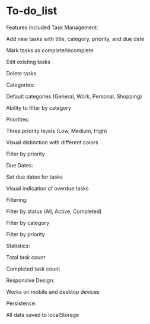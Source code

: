 # To-do_list
Features Included
Task Management:

Add new tasks with title, category, priority, and due date

Mark tasks as complete/incomplete

Edit existing tasks

Delete tasks

Categories:

Default categories (General, Work, Personal, Shopping)

Ability to filter by category

Priorities:

Three priority levels (Low, Medium, High)

Visual distinction with different colors

Filter by priority

Due Dates:

Set due dates for tasks

Visual indication of overdue tasks

Filtering:

Filter by status (All, Active, Completed)

Filter by category

Filter by priority

Statistics:

Total task count

Completed task count

Responsive Design:

Works on mobile and desktop devices

Persistence:

All data saved to localStorage
